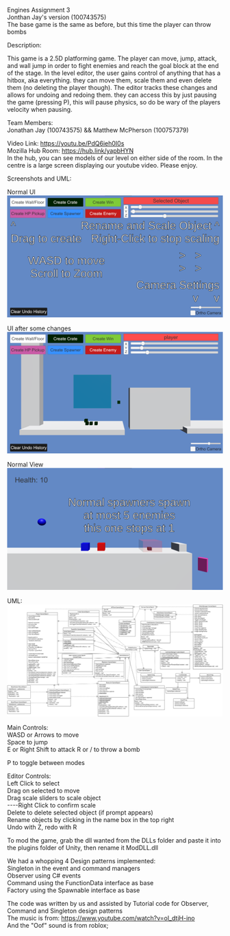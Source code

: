 Engines Assignment 3  
Jonthan Jay's version (100743575)  
The base game is the same as before, but this time the player can throw bombs

Description:

This game is a 2.5D platforming game. The player can move, jump, attack, and wall jump in order to fight enemies and reach the goal block at the end of the stage. In the level editor, the user gains control of anything that has a hitbox, aka everything. they can move them, scale them and even delete them (no deleting the player though). The editor tracks these changes and allows for undoing and redoing them. they can access this by just pausing the game (pressing P), this will pause physics, so do be wary of the players velocity when pausing.


Team Members:  
Jonathan Jay (100743575) && Matthew McPherson (100757379)

Video Link: https://youtu.be/PdQ6ieh0I0s  
Mozilla Hub Room: https://hub.link/yapbHYN  
In the hub, you can see models of our level on either side of the room. In the centre is a large screen displaying our youtube video. Please enjoy.

Screenshots and UML:

Normal UI  
![Normal UI](docs/Editor.png)

UI after some changes  
![Stuff done](docs/Editor2.png)

Normal View  
![In Game](docs/GameView.png)


UML:  
![UML](docs/UML.png)

Main Controls:  
WASD or Arrows to move  
Space to jump  
E or Right Shift to attack
R or / to throw a bomb

P to toggle between modes

Editor Controls:  
Left Click to select  
Drag on selected to move  
Drag scale sliders to scale object  
----Right Click to confirm scale  
Delete to delete selected object (if prompt appears)  
Rename objects by clicking in the name box in the top right  
Undo with Z, redo with R


To mod the game, grab the dll wanted from the DLLs folder and paste it into the plugins folder of Unity, then rename it ModDLL.dll

We had a whopping 4 Design patterns implemented:  
Singleton in the event and command managers  
Observer using C# events  
Command using the FunctionData interface as base  
Factory using the Spawnable interface as base


The code was written by us and assisted by Tutorial code for Observer, Command and Singleton design patterns  
The music is from: https://www.youtube.com/watch?v=ol_dtjH-ino  
And the "Oof" sound is from roblox;
